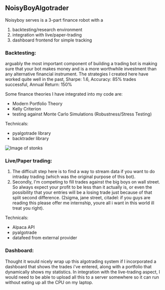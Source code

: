 ## NoisyBoyAlgotrader

Noisyboy serves is a 3-part finance robot with a 
  1. backtesting/research environment
  2. integration with live/paper-trading 
  3. dashboard frontend for simple tracking

### Backtesting:
arguably the most important component of building a trading bot is making sure that your bot makes money and is a more worthwhile investment than any alternative financial instrument. The strategies I created here have worked quite well in the past, Sharpe: 1.6, Accuracy: 85% trades successful, Annual Return: 150%

Some finance theories I have integrated into my code are: 
+ Modern Portfolio Theory
+ Kelly Criterion
+ testing against Monte Carlo Simulations (Robustness/Stress Testing)

Technicals:
+ pyalgotrade library 
+ backtrader library

![Image of stonks](/images/stonks.png)

### Live/Paper trading:
1. The difficult step here is to find a way to stream data if you want to do intraday trading (which was the original purpose of this bot).
2. Secondly, I'm competing to fill trades against the big boys on wall street. So always expect your profit to be less than it actually is, or even the possibility that your entries will be a losing trade just because of that split second difference. (2sigma, jane street, citadel: if you guys are reading this please offer me internship, youre all i want in this world ill treat you right).

Technicals: 
+ Alpaca API
+ pyalgotrade
+ datafeed from external provider

### Dashboard: 
Thought it would nicely wrap up this algotrading system if I incorporated a dashboard that shows the trades i've entered, along with a portfolio that dynamically shows my statistics. 
In integration with the live-trading aspect, I would need to be able to upload all this to a server somewhere so it can run without eating up all the CPU on my laptop. 
